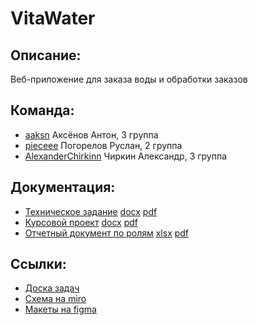 # VitaWater
## Описание:
Веб-приложение для заказа воды и обработки заказов
## Команда:
- [aaksn](https://github.com/aaksn) Аксёнов Антон, 3 группа
- [pieceee](https://github.com/pieceee) Погорелов Руслан, 2 группа 
- [AlexanderChirkinn](https://github.com/AlexanderChirkinn) Чиркин Александр, 3 группа
## Документация:
* [Техническое задание](https://docs.google.com/document/d/1u0kDSUvv01ula2KouRajuPh3cq5oVCPktjze2UbnZyE/edit?usp=sharing)  [docx](https://github.com/pieceee/water-order/blob/master/%D0%94%D0%BE%D0%BA%D1%83%D0%BC%D0%B5%D0%BD%D1%82%D0%B0%D1%86%D0%B8%D1%8F/%D0%A2%D0%B5%D1%85%D0%BD%D0%B8%D1%87%D0%B5%D1%81%D0%BA%D0%BE%D0%B5%20%D0%B7%D0%B0%D0%B4%D0%B0%D0%BD%D0%B8%D0%B5.docx)  [pdf](https://github.com/pieceee/water-order/blob/master/%D0%94%D0%BE%D0%BA%D1%83%D0%BC%D0%B5%D0%BD%D1%82%D0%B0%D1%86%D0%B8%D1%8F/%D0%A2%D0%B5%D1%85%D0%BD%D0%B8%D1%87%D0%B5%D1%81%D0%BA%D0%BE%D0%B5%20%D0%B7%D0%B0%D0%B4%D0%B0%D0%BD%D0%B8%D0%B5.pdf)
* [Курсовой проект](https://docs.google.com/document/d/1KUpT9rLnC8bi-rGaVY-VzgFERTiuxMGNbd_s_VcxpDM/edit?usp=sharing)  [docx](https://github.com/pieceee/water-order/blob/master/%D0%94%D0%BE%D0%BA%D1%83%D0%BC%D0%B5%D0%BD%D1%82%D0%B0%D1%86%D0%B8%D1%8F/%D0%9A%D1%83%D1%80%D1%81%D0%BE%D0%B2%D0%BE%D0%B9%20%D0%BF%D1%80%D0%BE%D0%B5%D0%BA%D1%82.docx)  [pdf](https://github.com/pieceee/water-order/blob/master/%D0%94%D0%BE%D0%BA%D1%83%D0%BC%D0%B5%D0%BD%D1%82%D0%B0%D1%86%D0%B8%D1%8F/%D0%9A%D1%83%D1%80%D1%81%D0%BE%D0%B2%D0%BE%D0%B9%20%D0%BF%D1%80%D0%BE%D0%B5%D0%BA%D1%82.pdf)
* [Отчетный документ по ролям](https://docs.google.com/spreadsheets/d/1qmUdEJKdJxIzI3jNBFWtJlvHbtCjd9bD11nvo385bow/edit#gid=0) [xlsx](https://github.com/pieceee/water-order/blob/report/%D0%94%D0%BE%D0%BA%D1%83%D0%BC%D0%B5%D0%BD%D1%82%D0%B0%D1%86%D0%B8%D1%8F/%D0%9E%D1%82%D1%87%D0%B5%D1%82%D0%BD%D1%8B%D0%B9%20%D0%B4%D0%BE%D0%BA%D1%83%D0%BC%D0%B5%D0%BD%D1%82%20%D0%BF%D0%BE%20%D1%80%D0%BE%D0%BB%D1%8F%D0%BC.xlsx)  [pdf](https://github.com/pieceee/water-order/blob/report/%D0%94%D0%BE%D0%BA%D1%83%D0%BC%D0%B5%D0%BD%D1%82%D0%B0%D1%86%D0%B8%D1%8F/%D0%9E%D1%82%D1%87%D0%B5%D1%82%D0%BD%D1%8B%D0%B9%20%D0%B4%D0%BE%D0%BA%D1%83%D0%BC%D0%B5%D0%BD%D1%82%20%D0%BF%D0%BE%20%D1%80%D0%BE%D0%BB%D1%8F%D0%BC.pdf)
## Ссылки:
* [Доска задач](https://app.gitkraken.com/glo/board/XlusZrAyDwAS5OXD)
* [Схема на miro](https://miro.com/app/board/o9J_kujdmc4=/)
* [Макеты на figma](https://www.figma.com/file/yzKRZE5neDyJiufaBD2fY2/%D0%97%D0%B0%D0%BA%D0%B0%D0%B7-%D0%B2%D0%BE%D0%B4%D1%8B?node-id=10%3A2)
